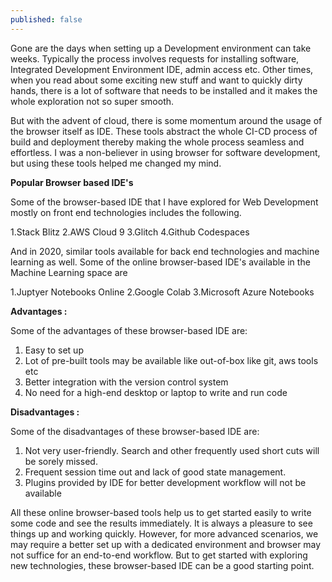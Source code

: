 ```yaml
---
published: false
---
```

Gone are the days when setting up a Development environment can take weeks. Typically the process involves requests for installing software, Integrated Development Environment IDE, admin access etc. Other times, when you read about some exciting new stuff and want to quickly dirty hands, there is a lot of software that needs to be installed and it makes the whole exploration not so super smooth.  

But with the advent of cloud, there is some momentum around the usage of the browser itself as IDE. These tools abstract the whole CI-CD process of build and deployment thereby making the whole process seamless and effortless. I was a non-believer in using browser for software development, but using these tools helped me changed my mind. 

**Popular Browser based IDE's**

Some of the browser-based IDE that I have explored for Web Development mostly on front end technologies includes the following. 

1.Stack Blitz
2.AWS Cloud 9 
3.Glitch
4.Github Codespaces 

And in 2020, similar tools available for back end technologies and machine learning as well. Some of the online browser-based IDE's available in the Machine Learning space are 

1.Juptyer Notebooks Online 
2.Google Colab
3.Microsoft Azure Notebooks

**Advantages :**

Some of the advantages of these browser-based IDE are:  

1. Easy to set up
2. Lot of pre-built tools may be available like out-of-box like git, aws tools etc  
3. Better integration with the version control system 
4. No need for a high-end desktop  or laptop to write and run code 

**Disadvantages :**

Some of the disadvantages of these browser-based IDE are:  

1. Not very user-friendly. Search and other frequently used short cuts will be sorely missed.
2. Frequent session time out and lack of good state management.
3. Plugins provided by IDE for better development workflow will not be available 

All these online browser-based tools help us to get started easily to write some code and see the results immediately. It is always a pleasure to see things up and working quickly. However, for more advanced scenarios, we may require a better set up with a dedicated environment and browser may not suffice for an end-to-end workflow. But to get started with exploring new technologies, these browser-based IDE can be a good starting point.
